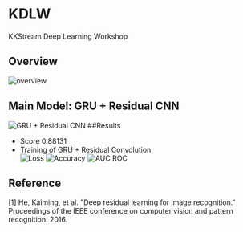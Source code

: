 # KDLW
KKStream Deep Learning Workshop
## Overview
![overview](https://github.com/allen31050/KDLW/results/pics/overview.png)
## Main Model: GRU + Residual CNN
![GRU + Residual CNN](https://github.com/allen31050/KDLW/results/pics/GRU_Residual_CNN.png)
##Results
- Score 0.88131
- Training of GRU + Residual Convolution  
![Loss](https://github.com/allen31050/KDLW/results/pics/Loss.png)
![Accuracy](https://github.com/allen31050/KDLW/results/pics/Accuracy.png)
![AUC ROC](https://github.com/allen31050/KDLW/results/pics/AUC_ROC.png)

## Reference
[1] He, Kaiming, et al. "Deep residual learning for image recognition." Proceedings of the IEEE conference on computer vision and pattern recognition. 2016.